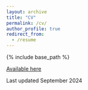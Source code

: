 ```yaml
---
layout: archive
title: "CV"
permalink: /cv/
author_profile: true
redirect_from:
  - /resume
---
```


{% include base_path %}

[Available here](http://sam-houskeeper.github.io/files/CV_7_2024.pdf)

Last updated September 2024